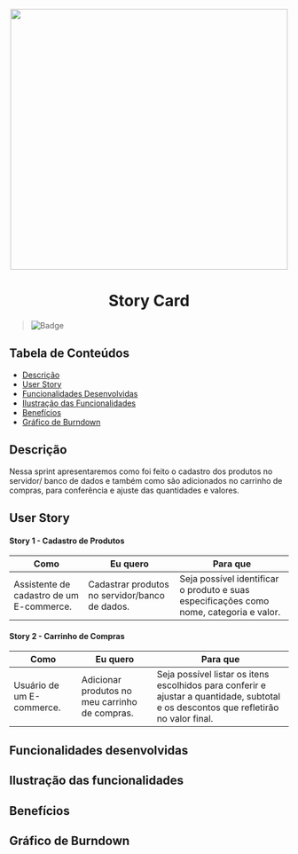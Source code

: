 
<p align="center">
  <img src="https://github.com/DolphinDatabase/DescontOn/blob/e35819548486748540954d210676cb6dc6a335c1/Imagens/StoryCards.png" height="470" width="500" />
</p>
<h1 align="center"> Story Card  </h1>  

<!--<h1 align="center"> DescontOn </h1>-->

> ![Badge](https://img.shields.io/badge/STATUS-DESENVOLVIMENTO-pink)

## Tabela de Conteúdos

 * [Descrição](#descrição)
 * [User Story](#user-story)
 * [Funcionalidades Desenvolvidas](#funcionalidades-desenvolvidas) 
 * [Ilustração das Funcionalidades](#ilustração-das-funcionalidades)   
 * [Benefícios](#benefícios)
 * [Gráfico de Burndown](gráfico-de-burndown)



## Descrição

Nessa sprint apresentaremos como foi feito o cadastro dos produtos no servidor/ banco de dados e também como são adicionados no carrinho de compras, para conferência e ajuste das quantidades e valores.

## User Story
  
 #### **Story 1 - Cadastro de Produtos** 
  
| Como | Eu quero | Para que |
| ------- | ------- | ------- |
| Assistente de cadastro de um E-commerce. | Cadastrar produtos no servidor/banco de dados. | Seja possível identificar o produto e suas especificações como nome, categoria e valor. |

  #### **Story 2 - Carrinho de Compras**

| Como | Eu quero | Para que |
| ------- | ------- | ------- |
| Usuário de um E-commerce. | Adicionar produtos no meu carrinho de compras. | Seja possível listar os itens escolhidos para conferir e ajustar a quantidade, subtotal e os descontos que refletirão no valor final. |

## Funcionalidades desenvolvidas 

## Ilustração das funcionalidades

## Benefícios

## Gráfico de Burndown
